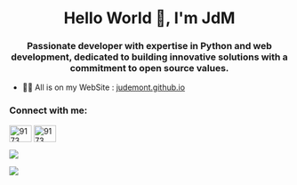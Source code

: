 <h1 align="center">Hello World 👋, I'm JdM</h1>
<h3 align="center">Passionate developer with expertise in Python and web development, dedicated to building innovative solutions with a commitment to open source values.</h3>


- 👨‍💻 All is on my WebSite : [judemont.github.io](https://judemont.github.io)

<h3 align="left">Connect with me:</h3>
<p align="left">
<a href="https://discord.gg/9173" target="blank"><img align="center" src="https://raw.githubusercontent.com/rahuldkjain/github-profile-readme-generator/master/src/images/icons/Social/discord.svg" alt="9173" height="30" width="40" /></a>
  <a href="https://t.me/judemont" target="blank"><img align="center" src="https://user-images.githubusercontent.com/96385330/230026060-bf0e8a78-cc26-4bef-befc-2954bf650572.svg" alt="9173" height="30" width="40" /></a>
</p>





![](http://github-profile-summary-cards.vercel.app/api/cards/profile-details?username=judemont&theme=dracula) 




![](http://github-profile-summary-cards.vercel.app/api/cards/productive-time?username=judemont&theme=dracula&utcOffset=2) 
